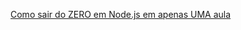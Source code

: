 [Como sair do ZERO em Node.js em apenas UMA aula](https://www.youtube.com/watch?v=hHM-hr9q4mo&list=LL&index=12)
